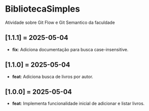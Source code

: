 # BibliotecaSimples

Atividade sobre Git Flow e Git Semantico da faculdade

## [1.1.1] = 2025-05-04

- **fix**: Adiciona documentação para busca case-insensitive.

## [1.1.0] = 2025-05-04

- **feat**: Adiciona busca de livros por autor.

## [1.0.0] = 2025-05-04

- **feat**: Implementa funcionalidade inicial de adicionar e listar livros.